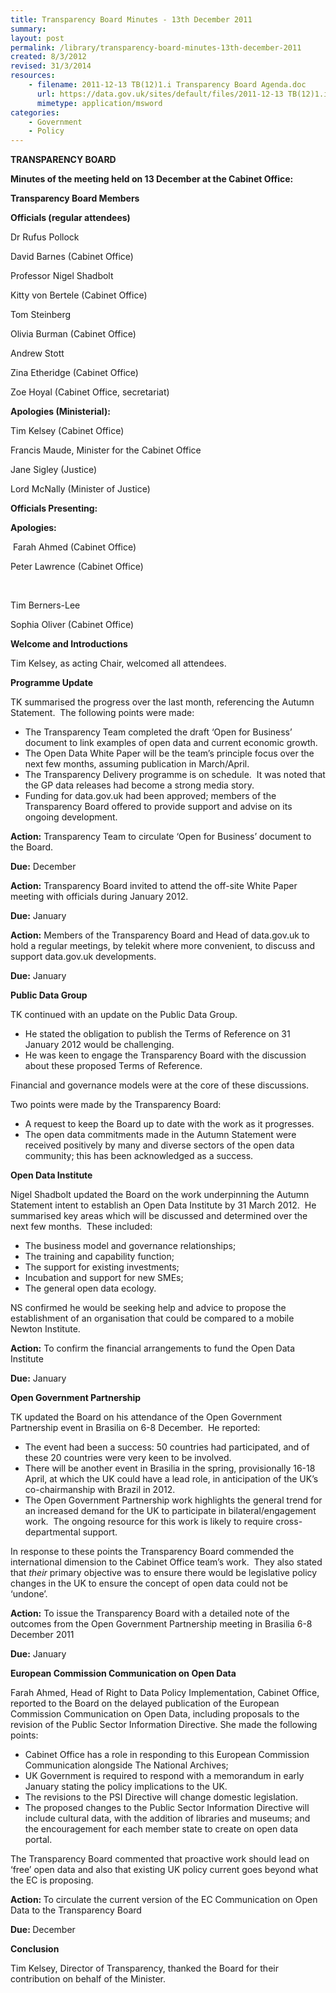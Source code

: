 ```yaml
---
title: Transparency Board Minutes - 13th December 2011
summary: 
layout: post
permalink: /library/transparency-board-minutes-13th-december-2011
created: 8/3/2012
revised: 31/3/2014
resources:
    - filename: 2011-12-13 TB(12)1.i Transparency Board Agenda.doc
      url: https://data.gov.uk/sites/default/files/2011-12-13 TB(12)1.i Transparency Board Agenda.doc
      mimetype: application/msword
categories:
    - Government
    - Policy
---
```


<p><strong>TRANSPARENCY BOARD</strong></p>
<p><strong>Minutes of the meeting held on 13 December</strong><strong> at the Cabinet Office:</strong></p>
<p><strong>Transparency Board Members</strong></p>
<p><strong>Officials (regular attendees)</strong></p>
<p>Dr Rufus Pollock</p>
<p>David Barnes (Cabinet Office)</p>
<p>Professor Nigel Shadbolt</p>
<p>Kitty von Bertele (Cabinet Office)</p>
<p>Tom Steinberg</p>
<p>Olivia Burman (Cabinet Office)</p>
<p>Andrew Stott </p>
<p>Zina Etheridge (Cabinet Office)</p>
<p>Zoe Hoyal (Cabinet Office, secretariat)</p>
<p><strong><strong>Apologies <strong>(Ministerial):</strong></strong></strong></p>
<p>Tim Kelsey (Cabinet Office)</p>
<p>Francis Maude, Minister for the Cabinet Office </p>
<p>Jane Sigley (Justice)</p>
<p>Lord McNally (Minister of Justice)</p>
<p><strong><strong>Officials Presenting:</strong></strong></p>
<p><strong>Apologies:</strong></p>
<p> Farah Ahmed (Cabinet Office)</p>
<p>Peter Lawrence (Cabinet Office)</p>
<p> 
	</p>
<p>Tim Berners-Lee</p>
<p>Sophia Oliver (Cabinet Office)</p>
<p><strong>Welcome and Introductions</strong></p>
<p>Tim Kelsey, as acting Chair, welcomed all attendees.<strong> </strong></p>
<p><strong>Programme Update</strong></p>
<p>TK summarised the progress over the last month, referencing the Autumn Statement.  The following points were made:</p>
<ul><li>The Transparency Team completed the draft ‘Open for Business’ document to link examples of open data and current economic growth.</li>
<li>The Open Data White Paper will be the team’s principle focus over the next few months, assuming publication in March/April.</li>
<li>The Transparency Delivery programme is on schedule.  It was noted that the GP data releases had become a strong media story. </li>
<li>Funding for data.gov.uk had been approved; members of the Transparency Board offered to provide support and advise on its ongoing development.</li>
</ul><p><strong>Action:</strong> Transparency Team to circulate ‘Open for Business’ document to the Board.</p>
<p><strong>Due:</strong> December</p>
<p><strong>Action:</strong> Transparency Board invited to attend the off-site White Paper meeting with officials during January 2012.</p>
<p><strong>Due:</strong> January</p>
<p><strong>Action:</strong> Members of the Transparency Board and Head of data.gov.uk to hold a regular meetings, by telekit where more convenient, to discuss and support data.gov.uk developments.</p>
<p><strong>Due:</strong> January</p>
<p><strong>Public Data Group</strong></p>
<p>TK continued with an update on the Public Data Group. </p>
<ul><li>He stated the obligation to publish the Terms of Reference on 31 January 2012 would be challenging. </li>
<li>He was keen to engage the Transparency Board with the discussion about these proposed Terms of Reference.</li>
</ul><p>Financial and governance models were at the core of these discussions.</p>
<p>Two points were made by the Transparency Board:</p>
<ul><li>A request to keep the Board up to date with the work as it progresses.</li>
<li>The open data commitments made in the Autumn Statement were received positively by many and diverse sectors of the open data community; this has been acknowledged as a success.</li>
</ul><p><strong>Open Data Institute</strong></p>
<p>Nigel Shadbolt updated the Board on the work underpinning the Autumn Statement intent to establish an Open Data Institute by 31 March 2012.  He summarised key areas which will be discussed and determined over the next few months.  These included:</p>
<ul><li>The business model and governance relationships;</li>
<li>The training and capability function;</li>
<li>The support for existing investments;</li>
<li>Incubation and support for new SMEs;</li>
<li>The general open data ecology.</li>
</ul><p>NS confirmed he would be seeking help and advice to propose the establishment of an organisation that could be compared to a mobile Newton Institute. </p>
<p><strong>Action:</strong> To confirm the financial arrangements to fund the Open Data Institute</p>
<p><strong>Due:</strong> January</p>
<p><strong>Open Government Partnership</strong></p>
<p>TK updated the Board on his attendance of the Open Government Partnership event in Brasilia on 6-8 December.  He reported: </p>
<ul><li>The event had been a success: 50 countries had participated, and of these 20 countries were very keen to be involved.</li>
<li>There will be another event in Brasilia in the spring, provisionally 16-18 April, at which the UK could have a lead role, in anticipation of the UK’s co-chairmanship with Brazil in 2012.</li>
<li>The Open Government Partnership work highlights the general trend for an increased demand for the UK to participate in bilateral/engagement work.  The ongoing resource for this work is likely to require cross-departmental support.</li>
</ul><p>In response to these points the Transparency Board commended the international dimension to the Cabinet Office team’s work.  They also stated that <em>their</em> primary objective was to ensure there would be legislative policy changes in the UK to ensure the concept of open data could not be ‘undone’.</p>
<p><strong>Action:</strong> To issue the Transparency Board with a detailed note of the outcomes from the Open Government Partnership meeting in Brasilia 6-8 December 2011</p>
<p><strong>Due:</strong> January</p>
<p><strong>European Commission Communication on Open Data</strong></p>
<p>Farah Ahmed, Head of Right to Data Policy Implementation, Cabinet Office, reported to the Board on the delayed publication of the European Commission Communication on Open Data, including proposals to the revision of the Public Sector Information Directive. She made the following points: </p>
<ul><li>Cabinet Office has a role in responding to this European Commission Communication alongside The National Archives;</li>
<li>UK Government is required to respond with a memorandum in early January stating the policy implications to the UK.</li>
<li>The revisions to the PSI Directive will change domestic legislation.</li>
<li>The proposed changes to the Public Sector Information Directive will include cultural data, with the addition of libraries and museums; and the encouragement for each member state to create on open data portal.</li>
</ul><p>The Transparency Board commented that proactive work should lead on ‘free’ open data and also that existing UK policy current goes beyond what the EC is proposing.  </p>
<p><strong>Action: </strong>To circulate the current version of the EC Communication on Open Data to the Transparency Board<strong> </strong></p>
<p><strong>Due: </strong>December</p>
<p><strong>Conclusion</strong></p>
<p>Tim Kelsey, Director of Transparency, thanked the Board for their contribution on behalf of the Minister.</p>

